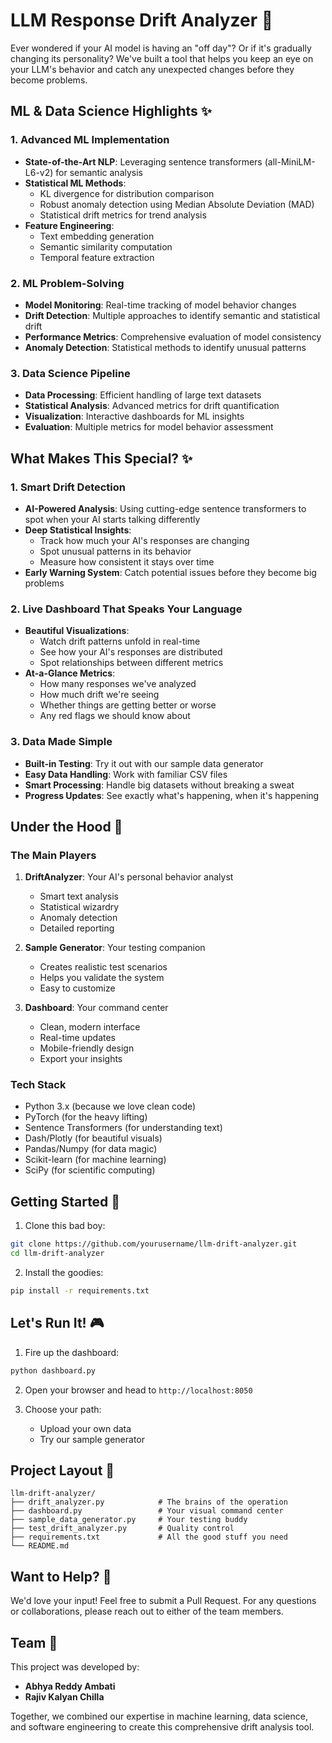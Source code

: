 # LLM Response Drift Analyzer 🚀

Ever wondered if your AI model is having an "off day"? Or if it's gradually changing its personality? We've built a tool that helps you keep an eye on your LLM's behavior and catch any unexpected changes before they become problems.

## ML & Data Science Highlights ✨

### 1. Advanced ML Implementation
- **State-of-the-Art NLP**: Leveraging sentence transformers (all-MiniLM-L6-v2) for semantic analysis
- **Statistical ML Methods**: 
  - KL divergence for distribution comparison
  - Robust anomaly detection using Median Absolute Deviation (MAD)
  - Statistical drift metrics for trend analysis
- **Feature Engineering**: 
  - Text embedding generation
  - Semantic similarity computation
  - Temporal feature extraction

### 2. ML Problem-Solving
- **Model Monitoring**: Real-time tracking of model behavior changes
- **Drift Detection**: Multiple approaches to identify semantic and statistical drift
- **Performance Metrics**: Comprehensive evaluation of model consistency
- **Anomaly Detection**: Statistical methods to identify unusual patterns

### 3. Data Science Pipeline
- **Data Processing**: Efficient handling of large text datasets
- **Statistical Analysis**: Advanced metrics for drift quantification
- **Visualization**: Interactive dashboards for ML insights
- **Evaluation**: Multiple metrics for model behavior assessment

## What Makes This Special? ✨

### 1. Smart Drift Detection
- **AI-Powered Analysis**: Using cutting-edge sentence transformers to spot when your AI starts talking differently
- **Deep Statistical Insights**: 
  - Track how much your AI's responses are changing
  - Spot unusual patterns in its behavior
  - Measure how consistent it stays over time
- **Early Warning System**: Catch potential issues before they become big problems

### 2. Live Dashboard That Speaks Your Language
- **Beautiful Visualizations**:
  - Watch drift patterns unfold in real-time
  - See how your AI's responses are distributed
  - Spot relationships between different metrics
- **At-a-Glance Metrics**:
  - How many responses we've analyzed
  - How much drift we're seeing
  - Whether things are getting better or worse
  - Any red flags we should know about

### 3. Data Made Simple
- **Built-in Testing**: Try it out with our sample data generator
- **Easy Data Handling**: Work with familiar CSV files
- **Smart Processing**: Handle big datasets without breaking a sweat
- **Progress Updates**: See exactly what's happening, when it's happening

## Under the Hood 🔧

### The Main Players

1. **DriftAnalyzer**: Your AI's personal behavior analyst
   - Smart text analysis
   - Statistical wizardry
   - Anomaly detection
   - Detailed reporting

2. **Sample Generator**: Your testing companion
   - Creates realistic test scenarios
   - Helps you validate the system
   - Easy to customize

3. **Dashboard**: Your command center
   - Clean, modern interface
   - Real-time updates
   - Mobile-friendly design
   - Export your insights

### Tech Stack
- Python 3.x (because we love clean code)
- PyTorch (for the heavy lifting)
- Sentence Transformers (for understanding text)
- Dash/Plotly (for beautiful visuals)
- Pandas/Numpy (for data magic)
- Scikit-learn (for machine learning)
- SciPy (for scientific computing)

## Getting Started 🚀

1. Clone this bad boy:
```bash
git clone https://github.com/yourusername/llm-drift-analyzer.git
cd llm-drift-analyzer
```

2. Install the goodies:
```bash
pip install -r requirements.txt
```

## Let's Run It! 🎮

1. Fire up the dashboard:
```bash
python dashboard.py
```

2. Open your browser and head to `http://localhost:8050`

3. Choose your path:
   - Upload your own data
   - Try our sample generator


## Project Layout 📁
```
llm-drift-analyzer/
├── drift_analyzer.py            # The brains of the operation
├── dashboard.py                 # Your visual command center
├── sample_data_generator.py     # Your testing buddy
├── test_drift_analyzer.py       # Quality control
├── requirements.txt             # All the good stuff you need
└── README.md             
```


## Want to Help? 🤝

We'd love your input! Feel free to submit a Pull Request. For any questions or collaborations, please reach out to either of the team members.

## Team 👥

This project was developed by:
- **Abhya Reddy Ambati**
- **Rajiv Kalyan Chilla**

Together, we combined our expertise in machine learning, data science, and software engineering to create this comprehensive drift analysis tool.

